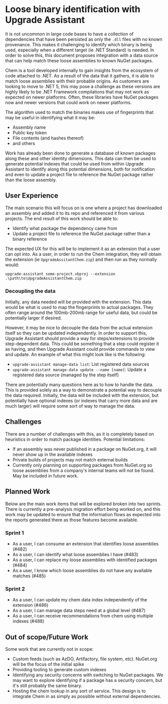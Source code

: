 # Loose binary identification with Upgrade Assistant

It is not uncommon in large code bases to have a collection of dependencies that have been persisted as only the `.dll` files with no known provenance. This makes it challenging to identify which binary is being used, especially when a different target (ie .NET Standard) is needed. In order to solve this, this document proposes integration with a data source that can help match these loose assemblies to known NuGet packages.

Chem is a tool developed internally to gain insights from the ecosystem of code attached to .NET. As a result of the data that it gathers, it is able to match loose assemblies with their probable origins.  As customers are looking to move to .NET 5, this may pose a challenge as these versions are highly likely to be .NET Framework compilations that may not work as expected on newer platforms. Often, these libraries have NuGet packages now and newer versions that could work on newer platforms.

The algorithm used to match the binaries makes use of fingerprints that may be useful in identifying what it may be:

- Assembly name
- Public key token
- File contents (and hashes thereof)
- and others

Work has already been done to generate a database of known packages along these and other identity dimensions. This data can then be used to generate potential indexes that could be used from within Upgrade Assistant to identify along this potential dimensions, both for notification and even to update a project file to reference the NuGet package rather than the loose assembly.

## User Experience

The main scenario this will focus on is one where a project has downloaded an assembly and added it to its repo and referenced it from various projects. The end result of this work should be able to:

- Identify what package the dependency came from
- Update a project file to reference the NuGet package rather than a binary reference

The expected UX for this will be to implement it as an extension that a user can opt into. As a user, in order to run the Chem integration, they will obtain the extension (ie `UpgradeAssitantChem.zip`) and then run as they normally would:

```
upgrade-assistant some-project.vbproj --extension .\path\to\UpgradeAssistantChem.zip
```

### Decoupling the data
Initially, any data needed will be provided with the extension. This data would be what is used to map the fingerprints to actual packages. They often range around the 100mb-200mb range for useful data, but could be potentially larger if desired.

However, it may be nice to decouple the data from the actual extension itself so they can be updated independently. In order to support this, Upgrade Assistant should provide a way for steps/extensions to provide step-dependent data. This could be something that a step could register it as having, and then Upgrade Assistant could provide commands to view and update. An example of what this might look like is the following:

- `upgrade-assistant manage-data list`: List registered data sources
- `upgrade-assistant manage-data update --name [name]`: Update a registered data source (managed by the step itself)

There are potentially many questions here as to how to handle the data. This is provided solely as a way to demonstrate a potential way to decouple the data required. Initially, the data will be included with the extension, but potentially have optional indexes (or indexes that carry more data and are much larger) will require some sort of way to manage the data.

## Challenges

There are a number of challenges with this, as it is completely based on heuristics in order to match package identities. Potential limitations:

- If an assembly was never published in a package on NuGet.org, it will never show up in the available indexes
- Private builds of projects may not match external builds
- Currently only planning on supporting packages from NuGet.org so loose assemblies from a company's internal teams will not be found. May be included in future work.

## Planned Work

Below are the main work items that will be explored broken into two sprints. There is currently a pre-analysis migration effort being worked on, and this work may be updated to ensure that the information flows as expected into the reports generated there as those features become available.

### Sprint 1
- As a user, I can consume an extension that identifies loose assemblies (#482)
- As a user, I can identify what loose assemblies I have (#483)
- As a user, I can replace my loose assemblies with identified packages (#484)
- As a user, I know which loose assemblies do not have any available matches (#485)

### Sprint 2
- As a user, I can update my chem data index independently of the extension (#486)
- As a user, I can manage data steps need at a global level (#487)
- As a user, I can receive recommendations from chem using multiple indexes (#488)

## Out of scope/Future Work

Some work that are currently not in scope:

- Custom feeds (such as AzDO, Artifactory, file system, etc). NuGet.org will be the focus of the initial spike
- Providing tooling to generate custom indexes
- Identifying any security concerns with switching to NuGet packages. We may want to explore identifying if a package has a security concern, but it's still probably the same binary.
- Hosting the chem lookup in any sort of service. This design is to integrate Chem in as simply as possible without external dependencies.
